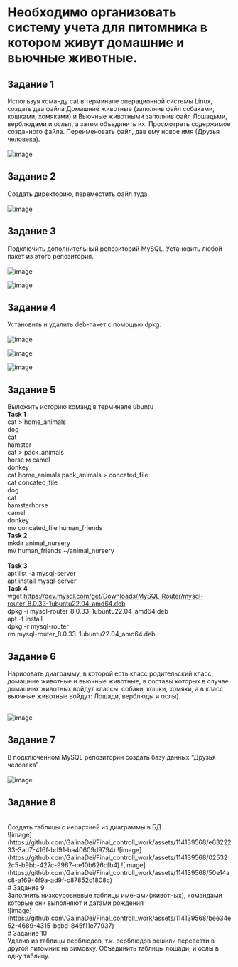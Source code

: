 # Необходимо организовать систему учета для питомника в котором живут домашние и вьючные животные.  <br>
## Задание 1 <br>
Используя команду cat в терминале операционной системы Linux, создать два файла Домашние животные (заполнив файл собаками, кошками,
хомяками) и Вьючные животными заполнив файл Лошадьми, верблюдами и ослы), а затем объединить их. Просмотреть содержимое созданного файла.
Переименовать файл, дав ему новое имя (Друзья человека). <br>
 <br>
![image](https://github.com/GalinaDei/Final_controll_work/assets/114139568/547b7278-02a4-4879-bdf8-8406faad18bb)
 <br>
## Задание 2
Создать директорию, переместить файл туда. <br>
<br>
![image](https://github.com/GalinaDei/Final_controll_work/assets/114139568/a4693a38-2827-47a4-8e45-c0f06065e6f1)
 <br>

## Задание 3
Подключить дополнительный репозиторий MySQL. Установить любой пакет из этого репозитория.<br>
<br>
![image](https://github.com/GalinaDei/Final_controll_work/assets/114139568/c9c00b37-1544-4e8f-bc0e-68f90f2f452f)

![image](https://github.com/GalinaDei/Final_controll_work/assets/114139568/3468d96b-48f5-49f0-be0f-4f7f90629f78)
 <br>

## Задание 4
Установить и удалить deb-пакет с помощью dpkg.<br>
 <br>
![image](https://github.com/GalinaDei/Final_controll_work/assets/114139568/ac4ba89b-5436-47df-99e3-452494690b91)

![image](https://github.com/GalinaDei/Final_controll_work/assets/114139568/433844e2-3af6-436c-a0ad-cd3a80ae6d87)

![image](https://github.com/GalinaDei/Final_controll_work/assets/114139568/54aed068-0e9e-4de4-9244-245f6201fa89)
 <br>
## Задание 5
Выложить историю команд в терминале ubuntu
<br>
**Task 1** <br>
cat > home_animals <br>
dog <br>
cat  <br>
hamster  <br>
cat > pack_animals  <br>
horse м
camel  <br>
donkey  <br>
cat home_animals pack_animals > concated_file  <br>
cat concated_file  <br>
dog  <br>
cat  <br>
hamsterhorse  <br>
camel  <br>
donkey  <br>
mv concated_file human_friends  <br>
**Task 2** <br>
mkdir animal_nursery  <br>
mv human_friends ~/animal_nursery  <br>
<br>
**Task 3** <br>
apt list -a mysql-server  <br>
apt install mysql-server  <br>
**Task 4** <br>
wget https://dev.mysql.com/get/Downloads/MySQL-Router/mysql-router_8.0.33-1ubuntu22.04_amd64.deb  <br>
dpkg -i mysql-router_8.0.33-1ubuntu22.04_amd64.deb  <br>
apt -f install <br>
dpkg -r mysql-router <br>
rm mysql-router_8.0.33-1ubuntu22.04_amd64.deb <br>

## Задание 6
Нарисовать диаграмму, в которой есть класс родительский класс, домашние животные и вьючные животные, в составы которых в случае домашних
животных войдут классы: собаки, кошки, хомяки, а в класс вьючные животные войдут: Лошади, верблюды и ослы). <br>
<br>

![image](https://github.com/GalinaDei/Final_controll_work/assets/114139568/0ee392ad-37af-4dd0-9c31-1601c0cc9b88)

## Задание 7
 В подключенном MySQL репозитории создать базу данных “Друзья человека” <br>
<br>
![image](https://github.com/GalinaDei/Final_controll_work/assets/114139568/5cfe2e57-d61f-47d8-9842-047789aa6b39)
<br>
## Задание 8
<br>
 Создать таблицы с иерархией из диаграммы в БД
<br>
![image](https://github.com/GalinaDei/Final_controll_work/assets/114139568/e6322233-3ad7-416f-bd91-ba40609d9794)
![image](https://github.com/GalinaDei/Final_controll_work/assets/114139568/025322c5-b9bb-427c-9967-ce10b626cfb4)
![image](https://github.com/GalinaDei/Final_controll_work/assets/114139568/50e14ac8-a169-4f9a-ad9f-c87852c1808c)
<br>
# Задание 9
<br>
Заполнить низкоуровневые таблицы именами(животных), командами которые они выполняют и датами рождения
<br>
![image](https://github.com/GalinaDei/Final_controll_work/assets/114139568/bee34e52-4689-4315-bcbd-845f11e77937)
<br>
# Задание 10
<br>
Удалив из таблицы верблюдов, т.к. верблюдов решили перевезти в другой питомник на зимовку. Объединить таблицы лошади, и ослы в одну таблицу.

<br>






